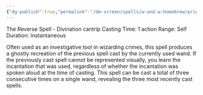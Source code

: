 ```yaml
---
{"dg-publish":true,"permalink":"/dm-screen/spells/w-and-w-homebrew/prior-incantato/"}
---
```


The Reverse Spell - Divination cantrip 
Casting Time: 1 action 
Range: Self 
Duration: Instantaneous 

Often used as an investigative tool in wizarding crimes, this spell produces a ghostly recreation of the previous spell cast by the currently used wand. If the previously cast spell cannot be represented visually, you learn the incantation that was used, regardless of whether the incantation was spoken aloud at the time of casting. This spell can be cast a total of three consecutive times on a single wand, revealing the three most recently cast spells.
